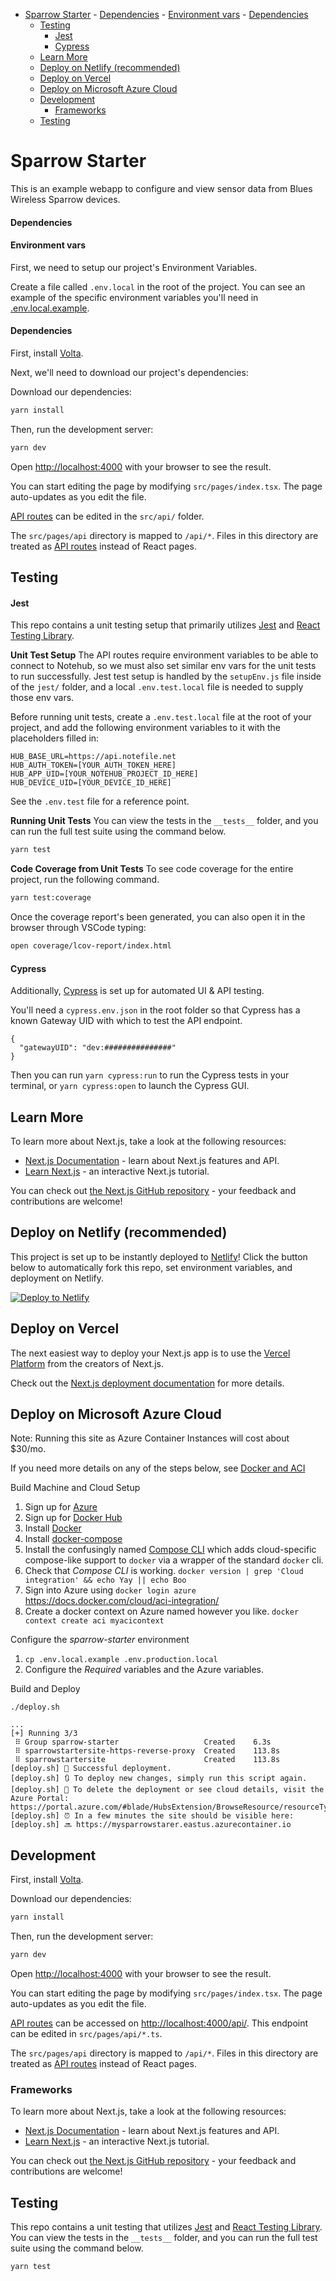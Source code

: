 - [Sparrow Starter](#sparrow-starter) - [Dependencies](#dependencies) - [Environment vars](#environment-vars) - [Dependencies](#dependencies-1)
  - [Testing](#testing)
    - [Jest](#jest)
    - [Cypress](#cypress)
  - [Learn More](#learn-more)
  - [Deploy on Netlify (recommended)](#deploy-on-netlify-recommended)
  - [Deploy on Vercel](#deploy-on-vercel)
  - [Deploy on Microsoft Azure Cloud](#deploy-on-microsoft-azure-cloud)
  - [Development](#development)
    - [Frameworks](#frameworks)
  - [Testing](#testing-1)

# Sparrow Starter

This is an example webapp to configure and view sensor data from Blues Wireless
Sparrow devices.

#### Dependencies

#### Environment vars

First, we need to setup our project's Environment Variables.

Create a file called `.env.local` in the root of the project. You can see an example of the specific environment variables you'll need in [.env.local.example](.env.local.example).

#### Dependencies

First, install [Volta](https://docs.volta.sh/guide/getting-started).

Next, we'll need to download our project's dependencies:

Download our dependencies:

```bash
yarn install
```

Then, run the development server:

```bash
yarn dev
```

Open [http://localhost:4000](http://localhost:4000) with your browser to see the result.

You can start editing the page by modifying `src/pages/index.tsx`. The page auto-updates as you edit the file.

[API routes](https://nextjs.org/docs/api-routes/introduction) can be edited in the `src/api/` folder.

The `src/pages/api` directory is mapped to `/api/*`. Files in this directory are treated as [API routes](https://nextjs.org/docs/api-routes/introduction) instead of React pages.

## Testing

#### Jest

This repo contains a unit testing setup that primarily utilizes [Jest](https://jestjs.io/) and [React Testing Library](https://testing-library.com/docs/react-testing-library/intro/).

**Unit Test Setup**
The API routes require environment variables to be able to connect to Notehub, so we must also set similar env vars for the unit tests to run successfully. Jest test setup is handled by the `setupEnv.js` file inside of the `jest/` folder, and a local `.env.test.local` file is needed to supply those env vars.

Before running unit tests, create a `.env.test.local` file at the root of your project, and add the following environment variables to it with the placeholders filled in:

```.env
HUB_BASE_URL=https://api.notefile.net
HUB_AUTH_TOKEN=[YOUR_AUTH_TOKEN_HERE]
HUB_APP_UID=[YOUR_NOTEHUB_PROJECT_ID_HERE]
HUB_DEVICE_UID=[YOUR_DEVICE_ID_HERE]
```

See the `.env.test` file for a reference point.

**Running Unit Tests**
You can view the tests in the `__tests__` folder, and you can run the full test suite using the command below.

```bash
yarn test
```

**Code Coverage from Unit Tests**
To see code coverage for the entire project, run the following command.

```bash
yarn test:coverage
```

Once the coverage report's been generated, you can also open it in the browser through VSCode typing:

```bash
open coverage/lcov-report/index.html
```

#### Cypress

Additionally, [Cypress](https://www.cypress.io/) is set up for automated UI & API testing.

You'll need a `cypress.env.json` in the root folder so that Cypress has a known Gateway UID with which to test the API endpoint.

```
{
  "gatewayUID": "dev:###############"
}
```

Then you can run `yarn cypress:run` to run the Cypress tests in your terminal, or `yarn cypress:open` to launch the Cypress GUI.

## Learn More

To learn more about Next.js, take a look at the following resources:

- [Next.js Documentation](https://nextjs.org/docs) - learn about Next.js features and API.
- [Learn Next.js](https://nextjs.org/learn) - an interactive Next.js tutorial.

You can check out [the Next.js GitHub repository](https://github.com/vercel/next.js/) - your feedback and contributions are welcome!

## Deploy on Netlify (recommended)

This project is set up to be instantly deployed to
[Netlify](https://netlify.com)! Click the button below to automatically fork
this repo, set environment variables, and deployment on Netlify.

[![Deploy to Netlify](https://www.netlify.com/img/deploy/button.svg)](https://app.netlify.com/start/deploy?repository=https://github.com/blues/sparrow-starter)

## Deploy on Vercel

The next easiest way to deploy your Next.js app is to use the [Vercel Platform](https://vercel.com/new?utm_medium=default-template&filter=next.js&utm_source=create-next-app&utm_campaign=create-next-app-readme) from the creators of Next.js.

Check out the [Next.js deployment documentation](https://nextjs.org/docs/deployment) for more details.

## Deploy on Microsoft Azure Cloud

Note: Running this site as Azure Container Instances will cost about $30/mo.

If you need more details on any of the steps below, see
[Docker and ACI](https://docs.docker.com/cloud/aci-integration/)

Build Machine and Cloud Setup

1. Sign up for [Azure](https://azure.microsoft.com/en-us/)
2. Sign up for [Docker Hub](https://hub.docker.com/signup)
3. Install [Docker](https://docs.docker.com/get-docker/)
4. Install [docker-compose](https://docs.docker.com/compose/install/)
5. Install the confusingly named [Compose
   CLI](https://github.com/docker/compose-cli) which adds cloud-specific
   compose-like support to `docker` via a wrapper of the standard `docker` cli.
6. Check that _Compose CLI_ is working. `docker version | grep 'Cloud integration' && echo Yay || echo Boo`
7. Sign into Azure using `docker login azure` https://docs.docker.com/cloud/aci-integration/
8. Create a docker context on Azure named however you like. `docker context create aci myacicontext`

Configure the _sparrow-starter_ environment

1. `cp .env.local.example .env.production.local`
2. Configure the _Required_ variables and the Azure variables.

Build and Deploy

`./deploy.sh`

```
...
[+] Running 3/3
 ⠿ Group sparrow-starter                   Created    6.3s
 ⠿ sparrowstartersite-https-reverse-proxy  Created    113.8s
 ⠿ sparrowstartersite                      Created    113.8s
[deploy.sh] 🚀 Successful deployment.
[deploy.sh] 🔃 To deploy new changes, simply run this script again.
[deploy.sh] 🚮 To delete the deployment or see cloud details, visit the Azure Portal: https://portal.azure.com/#blade/HubsExtension/BrowseResource/resourceType/Microsoft.ContainerInstance%2FcontainerGroups
[deploy.sh] ⏰ In a few minutes the site should be visible here:
[deploy.sh] 🔜 https://mysparrowstarer.eastus.azurecontainer.io
```

## Development

First, install [Volta](https://docs.volta.sh/guide/getting-started).

Download our dependencies:

```bash
yarn install
```

Then, run the development server:

```bash
yarn dev
```

Open [http://localhost:4000](http://localhost:4000) with your browser to see the result.

You can start editing the page by modifying `src/pages/index.tsx`. The page auto-updates as you edit the file.

[API routes](https://nextjs.org/docs/api-routes/introduction) can be accessed on [http://localhost:4000/api/](http://localhost:4000/api/). This endpoint can be edited in `src/pages/api/*.ts`.

The `src/pages/api` directory is mapped to `/api/*`. Files in this directory are treated as [API routes](https://nextjs.org/docs/api-routes/introduction) instead of React pages.

### Frameworks

To learn more about Next.js, take a look at the following resources:

- [Next.js Documentation](https://nextjs.org/docs) - learn about Next.js features and API.
- [Learn Next.js](https://nextjs.org/learn) - an interactive Next.js tutorial.

You can check out [the Next.js GitHub repository](https://github.com/vercel/next.js/) - your feedback and contributions are welcome!

## Testing

This repo contains a unit testing that utilizes [Jest](https://jestjs.io/) and [React Testing Library](https://testing-library.com/docs/react-testing-library/intro/). You can view the tests in the `__tests__` folder, and you can run the full test suite using the command below.

```sh
yarn test
```
